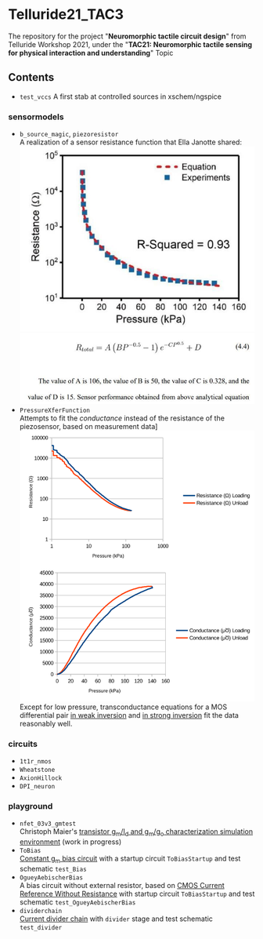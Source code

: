 # Telluride21_TAC3
The repository for the project "**Neuromorphic tactile circuit design**" from
Telluride Workshop 2021, under the 
"**TAC21: Neuromorphic tactile sensing for physical interaction and understanding**" Topic

## Contents

* `test_vccs`
A first stab at controlled sources in xschem/ngspice

### sensormodels

* `b_source_magic`, `piezoresistor`  
A realization of a sensor resistance function that Ella Janotte shared:
![Sensor resistance plot](./graphR.jpg)
![Sensor equation](./eqnR.jpg)
* `PressureXferFunction`  
Attempts to fit the *conductance* instead of the resistance of the piezosensor, 
based on measurement data]  
![Measurement data](./sensormodels/GTacData.png)  
Except for low pressure, transconductance equations for a MOS differential pair
[in weak inversion](./sensormodels/PressureXferFunctionWeakInv.pdf) and [in strong inversion](./sensormodels/PressureXferFunctionStrongInv.pdf) fit the data reasonably well.

### circuits

* `1t1r_nmos`
* `Wheatstone`
* `AxionHillock`
* `DPI_neuron`

### playground

* `nfet_03v3_gmtest`  
Christoph Maier's [transistor g<sub>m</sub>/I<sub>d</sub> and g<sub>m</sub>/g<sub>o</sub> characterization simulation environment](https://bitbucket.org/cmucsd/circuitikz-demo/src/master/) (work in progress)
* `ToBias`  
[Constant g<sub>m</sub> bias circuit](DoNotLitter/biasgenSlides.pdf) with a startup circuit `ToBiasStartup` and test schematic `test_Bias`
* `OgueyAebischerBias`  
A bias circuit without external resistor, based on
[CMOS Current Reference Without Resistance](https://ieeexplore.ieee.org/abstract/document/597305)
with startup circuit `ToBiasStartup` and test schematic `test_OgueyAebischerBias`
* `dividerchain`  
[Current divider chain](DoNotLitter/biasgenSlides.pdf) with `divider` stage and test schematic `test_divider`






